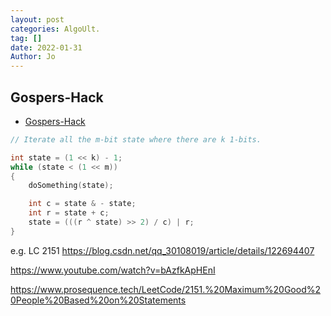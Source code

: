 ```yaml
---
layout: post
categories: AlgoUlt.
tag: []
date: 2022-01-31
Author: Jo
---
```




## Gospers-Hack

- [Gospers-Hack](https://github.com/wisdompeak/LeetCode/blob/master/Template/Bit_manipulation/Gospers-Hack.cpp)

```cpp
// Iterate all the m-bit state where there are k 1-bits.

int state = (1 << k) - 1;            
while (state < (1 << m))
{
    doSomething(state);

    int c = state & - state;
    int r = state + c;
    state = (((r ^ state) >> 2) / c) | r;
}
```



e.g. LC 2151
https://blog.csdn.net/qq_30108019/article/details/122694407

https://www.youtube.com/watch?v=bAzfkApHEnI

https://www.prosequence.tech/LeetCode/2151.%20Maximum%20Good%20People%20Based%20on%20Statements



